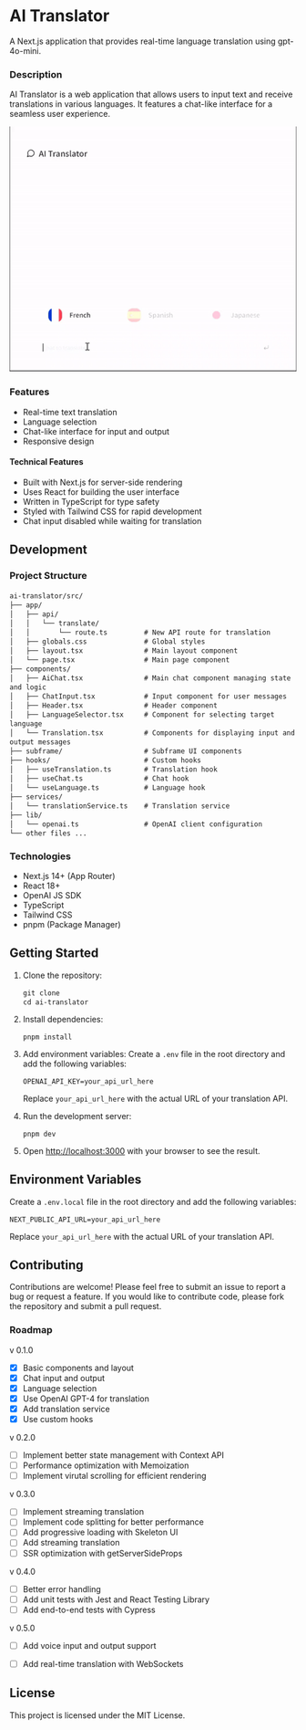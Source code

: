 # AI Translator

A Next.js application that provides real-time language translation using gpt-4o-mini.

### Description

AI Translator is a web application that allows users to input text and receive translations in various languages. It features a chat-like interface for a seamless user experience.

![AI Translator](./public/ai-translator.gif)

### Features

- Real-time text translation
- Language selection
- Chat-like interface for input and output
- Responsive design

#### Technical Features

- Built with Next.js for server-side rendering
- Uses React for building the user interface
- Written in TypeScript for type safety
- Styled with Tailwind CSS for rapid development
- Chat input disabled while waiting for translation

## Development

### Project Structure

```
ai-translator/src/
├── app/
│   ├── api/
│   │   └── translate/
│   │       └── route.ts         # New API route for translation
│   ├── globals.css              # Global styles
│   ├── layout.tsx               # Main layout component
│   └── page.tsx                 # Main page component
├── components/
│   ├── AiChat.tsx               # Main chat component managing state and logic
│   ├── ChatInput.tsx            # Input component for user messages
│   ├── Header.tsx               # Header component
│   ├── LanguageSelector.tsx     # Component for selecting target language
│   └── Translation.tsx          # Components for displaying input and output messages
├── subframe/                    # Subframe UI components
├── hooks/                       # Custom hooks
│   ├── useTranslation.ts        # Translation hook
│   ├── useChat.ts               # Chat hook    
│   └── useLanguage.ts           # Language hook
├── services/
│   └── translationService.ts    # Translation service
├── lib/
│   └── openai.ts                # OpenAI client configuration
└── other files ...
```

### Technologies

- Next.js 14+ (App Router)
- React 18+
- OpenAI JS SDK
- TypeScript
- Tailwind CSS
- pnpm (Package Manager)

## Getting Started

1. Clone the repository:
   ```
   git clone 
   cd ai-translator
   ```

2. Install dependencies:
   ```
   pnpm install
   ```

3. Add environment variables:
   Create a `.env` file in the root directory and add the following variables:
   ```
   OPENAI_API_KEY=your_api_url_here
   ```
   Replace `your_api_url_here` with the actual URL of your translation API.

3. Run the development server:
   ```
   pnpm dev
   ```

4. Open [http://localhost:3000](http://localhost:3000) with your browser to see the result.

## Environment Variables

Create a `.env.local` file in the root directory and add the following variables:

```
NEXT_PUBLIC_API_URL=your_api_url_here
```

Replace `your_api_url_here` with the actual URL of your translation API.

## Contributing

Contributions are welcome! Please feel free to submit an issue to report a bug or request a feature. 
If you would like to contribute code, please fork the repository and submit a pull request.

### Roadmap

v 0.1.0
- [x] Basic components and layout
- [x] Chat input and output
- [x] Language selection
- [x] Use OpenAI GPT-4 for translation
- [x] Add translation service
- [x] Use custom hooks

v 0.2.0
- [ ] Implement better state management with Context API
- [ ] Performance optimization with Memoization
- [ ] Implement virutal scrolling for efficient rendering

v 0.3.0
- [ ] Implement streaming translation
- [ ] Implement code splitting for better performance
- [ ] Add progressive loading with Skeleton UI
- [ ] Add streaming translation
- [ ] SSR optimization with getServerSideProps

v 0.4.0
- [ ] Better error handling
- [ ] Add unit tests with Jest and React Testing Library
- [ ] Add end-to-end tests with Cypress

v 0.5.0
- [ ] Add voice input and output support
- [ ] Add real-time translation with WebSockets


## License

This project is licensed under the MIT License.
